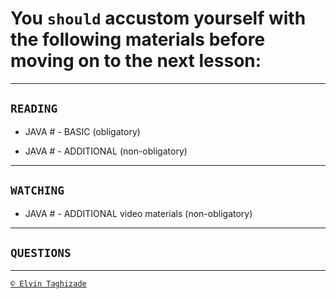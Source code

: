 # You `should` accustom yourself with the following materials before moving on to the next lesson:
---

## `READING`

- JAVA # - BASIC (obligatory)

- JAVA # - ADDITIONAL (non-obligatory)

 ---

## `WATCHING`

- JAVA # - ADDITIONAL video materials (non-obligatory)

---

## `QUESTIONS`

---

[`© Elvin Taghizade`](elvintaghiyev184@gmail.com)